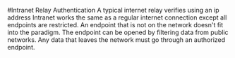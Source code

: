 #Intranet Relay Authentication
A typical internet relay verifies using an ip address
Intranet works the same as a regular internet connection except all endpoints are restricted.
An endpoint that is not on the network doesn't fit into the paradigm.
The endpoint can be opened by filtering data from public networks.
Any data that leaves the network must go through an authorized endpoint.
